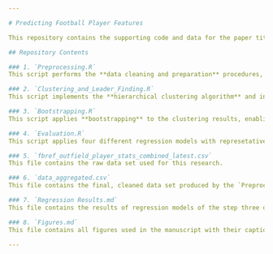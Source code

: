 ```yaml
---

# Predicting Football Player Features

This repository contains the supporting code and data for the paper titled **"Predicting Football Player Features through Hierarchical Clustering and Representative Selection"**. The code is written entirely in **R** and reflects the methodologies described in the paper.

## Repository Contents

### 1. `Preprocessing.R`
This script performs the **data cleaning and preparation** procedures, as detailed in the paper. It processes raw football player statistics, transforming them into a format suitable for subsequent analysis.

### 2. `Clustering_and_Leader_Finding.R`
This script implements the **hierarchical clustering algorithm** and includes the function used to identify **leaders (representative features)** of the clusters, following the methodology presented in the paper.

### 3. `Bootstrapping.R`
This script applies **bootstrapping** to the clustering results, enabling an evaluation of the **stability** of the clustering outcomes when subject to data perturbations.

### 4. `Evaluation.R`
This script applies four different regression models with represetative features as input and remaining features as output to predict the remaining variables.

### 5. `fbref_outfield_player_stats_combined_latest.csv`
This file contains the raw data set used for this research.

### 6. `data_aggregated.csv`
This file contains the final, cleaned data set produced by the `Preprocessing.R` script, which is subsequently used in the next analyses.

### 7. `Regression Results.md`
This file contains the results of regression models of the step three of the introduced methodology.

### 8. `Figures.md`
This file contains all figures used in the manuscript with their captions.

---
```

